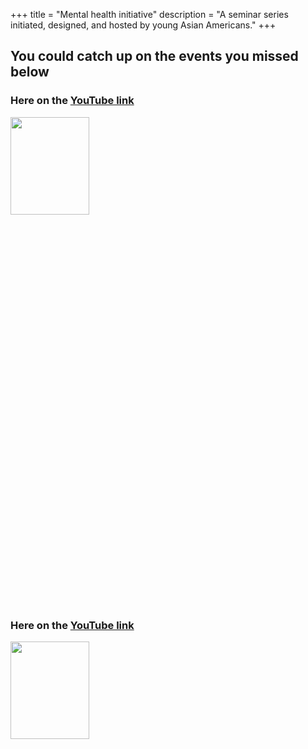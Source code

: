 +++
title = "Mental health initiative"
description = "A seminar series initiated, designed, and hosted by young Asian Americans."
+++

## You could catch up on the events you missed below

### Here on the [YouTube link](https://www.youtube.com/watch?v=fqjfhVgHp38) 

<img src="../../img/car3.png"  width="50%" height="20%">

### Here on the [YouTube link](https://www.youtube.com/watch?v=lwLfFBNSm-o)


<img src="../../img/car2.png"  width="50%" height="20%">
